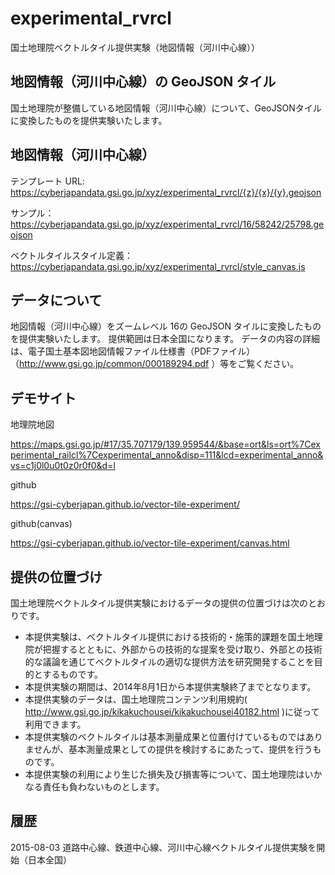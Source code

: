 #  experimental_rvrcl
国土地理院ベクトルタイル提供実験（地図情報（河川中心線））

## 地図情報（河川中心線）の GeoJSON タイル
国土地理院が整備している地図情報（河川中心線）について、GeoJSONタイルに変換したものを提供実験いたします。

## 地図情報（河川中心線）
テンプレート URL: https://cyberjapandata.gsi.go.jp/xyz/experimental_rvrcl/{z}/{x}/{y}.geojson

サンプル：https://cyberjapandata.gsi.go.jp/xyz/experimental_rvrcl/16/58242/25798.geojson

ベクトルタイルスタイル定義：https://cyberjapandata.gsi.go.jp/xyz/experimental_rvrcl/style_canvas.js

## データについて
地図情報（河川中心線）をズームレベル 16の GeoJSON タイルに変換したものを提供実験いたします。
提供範囲は日本全国になります。
データの内容の詳細は、電子国土基本図地図情報ファイル仕様書（PDFファイル）（http://www.gsi.go.jp/common/000189294.pdf ）等をご覧ください。

## デモサイト
地理院地図

https://maps.gsi.go.jp/#17/35.707179/139.959544/&base=ort&ls=ort%7Cexperimental_railcl%7Cexperimental_anno&disp=111&lcd=experimental_anno&vs=c1j0l0u0t0z0r0f0&d=l

github

https://gsi-cyberjapan.github.io/vector-tile-experiment/

github(canvas)

https://gsi-cyberjapan.github.io/vector-tile-experiment/canvas.html


## 提供の位置づけ
国土地理院ベクトルタイル提供実験におけるデータの提供の位置づけは次のとおりです。
- 本提供実験は、ベクトルタイル提供における技術的・施策的課題を国土地理院が把握するとともに、外部からの技術的な提案を受け取り、外部との技術的な議論を通じてベクトルタイルの適切な提供方法を研究開発することを目的とするものです。
- 本提供実験の期間は、2014年8月1日から本提供実験終了までとなります。
- 本提供実験のデータは、国土地理院コンテンツ利用規約( http://www.gsi.go.jp/kikakuchousei/kikakuchousei40182.html )に従って利用できます。
- 本提供実験のベクトルタイルは基本測量成果と位置付けているものではありませんが、基本測量成果としての提供を検討するにあたって、提供を行うものです。
- 本提供実験の利用により生じた損失及び損害等について、国土地理院はいかなる責任も負わないものとします。

## 履歴
2015-08-03 道路中心線、鉄道中心線、河川中心線ベクトルタイル提供実験を開始（日本全国）
